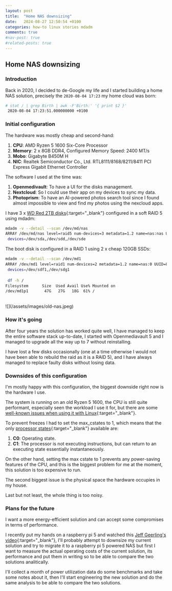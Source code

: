 ```yaml
---
layout: post
title:  "Home NAS downsizing"
date:   2024-08-27 12:50:54 +0100
categories: how-to linux stories mdadm
comments: true
#nav-post: true
#related-posts: true
---
```


## **Home NAS downsizing**

### Introduction

Back in 2020, I decided to de-Google my life and I started building a home NAS solution, precisely the ```2020-08-04 17:23``` my home cloud was born:

```bash
# stat / | grep Birth | awk -F'Birth:' '{ print $2 }'
 2020-08-04 17:23:51.000000000 +0100
 ```

### Initial configuration

The hardware was mostly cheap and second-hand:

1. **CPU**: AMD Ryzen 5 1600 Six-Core Processor
1. **Memory**: 2 x 8GB DDR4, Configured Memory Speed: 2400 MT/s
1. **Mobo**: Gigabyte B450M H
1. **NIC**: Realtek Semiconductor Co., Ltd. RTL8111/8168/8211/8411 PCI Express Gigabit Ethernet Controller

The software I used at the time was:

 1. **Openmedivault**: To have a UI for the disks management.
 1. **Nextcloud**: So I could use their app on my devices to sync my data.
 1. **Photoprism**: To have an AI-powered photos search tool since I found almost impossible to view and find my photos using the nexcloud apps.

I have 3 x [WD Red 2TB disks](https://www.westerndigital.com/en-ie/products/internal-drives/wd-red-plus-sata-3-5-hdd?sku=WD20EFPX){:target="_blank"} configured in a soft RAID 5 using mdadm:

```bash
mdadm -v --detail --scan /dev/md/nas 
ARRAY /dev/md/nas level=raid5 num-devices=3 metadata=1.2 name=nas:nas UUID=8fd4c51f:2168ce85:e6a91bfb:f2d97183
 devices=/dev/sda,/dev/sdd,/dev/sde
```

The boot disk is configured in a RAID 1 using 2 x cheap 120GB SSDs:

```bash
mdadm -v --detail --scan /dev/md1
ARRAY /dev/md1 level=raid1 num-devices=2 metadata=1.2 name=nas:0 UUID=8d8b6ab0:e5808d8c:3309ef43:6cddd059
 devices=/dev/sdf1,/dev/sdg1

 df -h /
Filesystem      Size  Used Avail Use% Mounted on
/dev/md1p1       47G   27G   18G  61% /
```
<br>
![](/assets/images/old-nas.jpeg)

### How it's going

After four years the solution has worked quite well, I have managed to keep the entire software stack up-to-date, I started with Openmediavault 5 and I managed to upgrade all the way up to 7 without reinstalling.

I have lost a few disks occasionally (one at a time otherwise I would not have been able to rebuild the raid as it is a RAID 5), and I have always managed to replace faulty disks without losing data.

### Downsides of this configuration

I'm mostly happy with this configuration, the biggest downside right now is the hardware I use.

The system is running on an old Ryzen 5 1600, the CPU is still quite performant, especially seen the workload I use it for, but there are some [well-known issues when using it with Linux](https://www.google.com/search?q=ryzen+5+1600+linux+max_cstate&client=firefox-b-d&sca_esv=20ef6b07cd0fcad8&sca_upv=1&sxsrf=ADLYWIJetnGpqbIRdU6u210LHOlT1NgO5g%3A1724761858354&ei=AsfNZoerFcK1hbIP5Yy9kAE&ved=0ahUKEwiHtI7PlpWIAxXCWkEAHWVGDxIQ4dUDCA8&uact=5&oq=ryzen+5+1600+linux+max_cstate&gs_lp=Egxnd3Mtd2l6LXNlcnAiHXJ5emVuIDUgMTYwMCBsaW51eCBtYXhfY3N0YXRlMgUQIRigAUiiElBWWI0RcAF4AJABAJgBlwGgAfgJqgEDMi45uAEDyAEA-AEBmAIMoAKXC8ICBxAjGLADGCfCAg4QABiABBiwAxiGAxiKBcICCxAAGIAEGLADGKIEwgIEECMYJ8ICCBAAGIAEGKIEwgIFECEYnwXCAgcQIRigARgKmAMAiAYBkAYJkgcEMS4xMaAHyyU&sclient=gws-wiz-serp){:target="_blank"}.

To prevent freezes I had to set the max_cstates to 1, which means that the only [processor states](https://en.wikipedia.org/wiki/ACPI#Processor_states){:target="_blank"} available are:

1. **C0**: Operating state.
1. **C1**: The processor is not executing instructions, but can return to an executing state essentially instantaneously.

On the other hand, setting the max cstate to 1 prevents any power-saving features of the CPU, and this is the biggest problem for me at the moment, this solution is too expensive to run.

The second biggest issue is the physical space the hardware occupies in my house.

Last but not least, the whole thing is too noisy.

### Plans for the future

I want a more energy-efficient solution and can accept some compromises in terms of performance.

I recently put my hands on a raspberry pi 5 and watched this [Jeff Geerling's video](https://www.youtube.com/watch?v=l30sADfDiM8){:target="_blank"}, I'll probably attempt to downsize my current solution and try to migrate it to a raspberry pi 5 powered NAS but first I want to measure the actual operating costs of the current solution, its performance and put them in writing so to be able to compare the two solutions analitically. 

I'll collect a month of power utilization data do some benchmarks and take some notes about it, then I'll start engineering the new solution and do the same analysis to be able to compare the two solutions.


